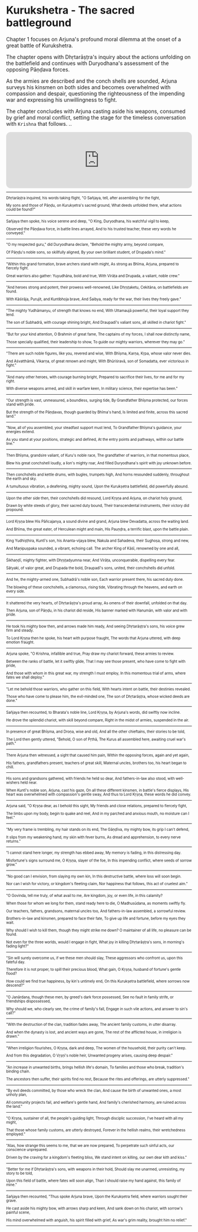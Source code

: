 # Kurukshetra - The sacred battleground

Chapter 1 focuses on Arjuna's profound moral dilemma at the onset of a great battle of Kurukshetra.

The chapter opens with Dhṛtarāṣṭra's inquiry about the actions unfolding on the battlefield and continues with Duryodhana's assessment of the opposing Pāṇḍava forces.

As the armies are described and the conch shells are sounded, Arjuna surveys his kinsmen on both sides and becomes overwhelmed with compassion and despair, questioning the righteousness of the impending war and expressing his unwillingness to fight.

The chapter concludes with Arjuna casting aside his weapons, consumed by grief and moral conflict, setting the stage for the timeless conversation with `Krishna` that follows. ..

<iframe style="border-radius:12px" src="https://open.spotify.com/embed/episode/5YumPzRL3TblqJRN06mBli?utm_source=generator" width="100%" height="152" frameBorder="0" allowfullscreen="" allow="autoplay; clipboard-write; encrypted-media; fullscreen; picture-in-picture" loading="lazy"></iframe>

<div style="padding-left:00px;font-size:0.7em;"> 

---

Dhṛtarāṣṭra inquired, his words taking flight, "O Sañjaya, tell, after assembling for the fight,

My sons and those of Pāṇḍu, on Kurukṣetra's sacred ground, What deeds unfolded there, what actions could be found?"

---

Sañjaya then spoke, his voice serene and deep, "O King, Duryodhana, his watchful vigil to keep, 

Observed the Pāṇḍava force, in battle lines arrayed, And to his trusted teacher, these very words he conveyed."

---


"O my respected guru," did Duryodhana declare, "Behold the mighty army, beyond compare, 

Of Pāṇḍu's noble sons, so skillfully aligned, By your own brilliant student, of Drupada's mind."

---


"Within this grand formation, brave archers stand with might, As strong as Bhīma, Arjuna, prepared to fiercely fight. 

Great warriors also gather: Yuyudhāna, bold and true, With Virāṭa and Drupada, a valiant, noble crew."

---


"And heroes strong and potent, their prowess well-renowned, Like Dhṛṣṭaketu, Cekitāna, on battlefields are found.

With Kāśirāja, Purujit, and Kuntibhoja brave, And Śaibya, ready for the war, their lives they freely gave."

---


"The mighty Yudhāmanyu, of strength that knows no end, With Uttamaujā powerful, their loyal support they lend. 

The son of Subhadrā, with courage shining bright, And Draupadī's valiant sons, all skilled in chariot fight."

---


"But for your kind attention, O Brahmin of great fame, The captains of my forces, I shall now distinctly name, 

Those specially qualified, their leadership to show, To guide our mighty warriors, wherever they may go."

---

"There are such noble figures, like you, revered and wise, With Bhīṣma, Karṇa, Kṛpa, whose valor never dies. 

And Aśvatthāmā, Vikarṇa, of great renown and might, With Bhūriśravā, son of Somadatta, ever victorious in fight."

---

"And many other heroes, with courage burning bright, Prepared to sacrifice their lives, for me and for my right. 

With diverse weapons armed, and skill in warfare keen, In military science, their expertise has been."

---
"Our strength is vast, unmeasured, a boundless, surging tide, By Grandfather Bhīṣma protected, our forces stand with pride. 

But the strength of the Pāṇḍavas, though guarded by Bhīma's hand, Is limited and finite, across this sacred land."

---

"Now, all of you assembled, your steadfast support must lend, To Grandfather Bhīṣma's guidance, your energies extend. 

As you stand at your positions, strategic and defined, At the entry points and pathways, within our battle line."

---

Then Bhīṣma, grandsire valiant, of Kuru's noble race, The grandfather of warriors, in that momentous place, 

Blew his great conchshell loudly, a lion's mighty roar, And filled Duryodhana's spirit with joy unknown before.

---

Then conchshells and kettle drums, with bugles, trumpets high, And horns resounded suddenly, throughout the earth and sky. 

A tumultuous vibration, a deafening, mighty sound, Upon the Kurukṣetra battlefield, did powerfully abound.

---

Upon the other side then, their conchshells did resound, Lord Kṛṣṇa and Arjuna, on chariot holy ground,

Drawn by white steeds of glory, their sacred duty bound, Their transcendental instruments, their victory did propound.

---

Lord Kṛṣṇa blew His Pāñcajanya, a sound divine and grand, Arjuna blew Devadatta, across the waiting land. 

And Bhīma, the great eater, of Herculean might and main, His Pauṇḍra, a terrific blast, upon the battle plain.

---

King Yudhiṣṭhira, Kuntī's son, his Ananta-vijaya blew, Nakula and Sahadeva, their Sughoṣa, strong and new,

And Maṇipuṣpaka sounded, a vibrant, echoing call. The archer King of Kāśī, renowned by one and all,

---

Śikhaṇḍī, mighty fighter, with Dhṛṣṭadyumna near, And Virāṭa, unconquerable, dispelling every fear. 

Sātyaki, of valor great, and Drupada the bold, Draupadī's sons, united, their conchshells did unfold. 

---

And he, the mighty-armed one, Subhadrā's noble son, Each warrior present there, his sacred duty done.

The blowing of these conchshells, a clamorous, rising tide, Vibrating through the heavens, and earth on every side. 

---

It shattered the very hearts, of Dhṛtarāṣṭra's proud array, As omens of their downfall, unfolded on that day.

Then Arjuna, son of Pāṇḍu, in his chariot did reside, His banner marked with Hanumān, with valor and with pride. 

---

He took his mighty bow then, and arrows made him ready, And seeing Dhṛtarāṣṭra's sons, his voice grew firm and steady. 

To Lord Kṛṣṇa then he spoke, his heart with purpose fraught, The words that Arjuna uttered, with deep emotion fraught.

---

Arjuna spoke, "O Krishna, infallible and true, Pray draw my chariot forward, these armies to review. 

Between the ranks of battle, let it swiftly glide, That I may see those present, who have come to fight with pride, 

And those with whom in this great war, my strength I must employ, In this momentous trial of arms, where fates we shall deploy."

---

"Let me behold those warriors, who gather on this field, With hearts intent on battle, their destinies revealed. 

Those who have come to please him, the evil-minded one, The son of Dhṛtarāṣṭra, whose wicked deeds are done."

---

Sañjaya then recounted, to Bharata's noble line, Lord Kṛṣṇa, by Arjuna's words, did swiftly now incline. 

He drove the splendid chariot, with skill beyond compare, Right in the midst of armies, suspended in the air.

---

In presence of great Bhīṣma, and Droṇa, wise and old, And all the other chieftains, their stories to be told, 

The Lord then gently uttered, "Behold, O son of Pṛthā, The Kurus all assembled here, awaiting cruel war's path."

---

There Arjuna then witnessed, a sight that caused him pain, Within the opposing forces, again and yet again, 

His fathers, grandfathers present, teachers of great skill, Maternal uncles, brothers too, his heart began to chill. 

---

His sons and grandsons gathered, with friends he held so dear, And fathers-in-law also stood, with well-wishers held near.

When Kuntī's noble son, Arjuna, cast his gaze, On all these different kinsmen, in battle's fierce displays, His heart was overwhelmed with compassion's gentle sway, And thus to Lord Kṛṣṇa, these words he did convey.

---

Arjuna said, "O Kṛṣṇa dear, as I behold this sight, My friends and close relations, prepared to fiercely fight, 

The limbs upon my body, begin to quake and reel, And in my parched and anxious mouth, no moisture can I feel."

---

"My very frame is trembling, my hair stands on its end, The Gāṇḍīva, my mighty bow, its grip I can't defend, 

It slips from my weakening hand, my skin with fever burns, As dread and apprehension, to every nerve returns."

---

"I cannot stand here longer, my strength has ebbed away, My memory is fading, in this distressing day. 

Misfortune's signs surround me, O Kṛṣṇa, slayer of the foe, In this impending conflict, where seeds of sorrow grow."

---

"No good can I envision, from slaying my own kin, In this destructive battle, where loss will soon begin. 

Nor can I wish for victory, or kingdom's fleeting claim, Nor happiness that follows, this act of cruelest aim."

---

"O Govinda, tell me truly, of what avail to me, Are kingdom, joy, or even life, in this calamity? 

When those for whom we long for them, stand ready here to die, O Madhusūdana, as moments swiftly fly. 

Our teachers, fathers, grandsons, maternal uncles too, And fathers-in-law assembled, a sorrowful review. 

Brothers-in-law and kinsmen, prepared to face their fate, To give up life and fortune, before my eyes they wait. 

Why should I wish to kill them, though they might strike me down? O maintainer of all life, no pleasure can be found. 

Not even for the three worlds, would I engage in fight, What joy in killing Dhṛtarāṣṭra's sons, in morning's fading light?"

---

"Sin will surely overcome us, if we these men should slay, These aggressors who confront us, upon this fateful day. 

Therefore it is not proper, to spill their precious blood, What gain, O Kṛṣṇa, husband of fortune's gentle flood? 

How could we find true happiness, by kin's untimely end, On this Kurukṣetra battlefield, where sorrows now descend?"

---

"O Janārdana, though these men, by greed's dark force possessed, See no fault in family strife, or friendships dispossessed, 

Why should we, who clearly see, the crime of family's fall, Engage in such vile actions, and answer to sin's call?"

---

"With the destruction of the clan, tradition fades away, The ancient family customs, in utter disarray. 

And when the dynasty is lost, and ancient ways are gone, The rest of the afflicted house, in irreligion is drawn."

---

"When irreligion flourishes, O Kṛṣṇa, dark and deep, The women of the household, their purity can't keep. 

And from this degradation, O Vṛṣṇi's noble heir, Unwanted progeny arises, causing deep despair."

---

"An increase in unwanted births, brings hellish life's domain, To families and those who break, tradition's binding chain. 

The ancestors then suffer, their spirits find no rest, Because the rites and offerings, are utterly suppressed."

---

"By evil deeds committed, by those who wreck the clan, And cause the birth of unwanted ones, a most unholy plan, 

All community projects fail, and welfare's gentle hand, And family's cherished harmony, are ruined across the land."

---

"O Kṛṣṇa, sustainer of all, the people's guiding light, Through disciplic succession, I've heard with all my might, 

That those whose family customs, are utterly destroyed, Forever in the hellish realms, their wretchedness employed."

---

"Alas, how strange this seems to me, that we are now prepared, To perpetrate such sinful acts, our conscience unprepared. 

Driven by the craving for a kingdom's fleeting bliss, We stand intent on killing, our own dear kith and kiss."

---

"Better for me if Dhṛtarāṣṭra's sons, with weapons in their hold, Should slay me unarmed, unresisting, my story to be told, 

Upon this field of battle, where fates will soon align, Than I should raise my hand against, this family of mine."

---

Sañjaya then recounted, "Thus spoke Arjuna brave, Upon the Kurukṣetra field, where warriors sought their grave. 

He cast aside his mighty bow, with arrows sharp and keen, And sank down on his chariot, with sorrow's painful scene, 

His mind overwhelmed with anguish, his spirit filled with grief, As war's grim reality, brought him no relief."

---
